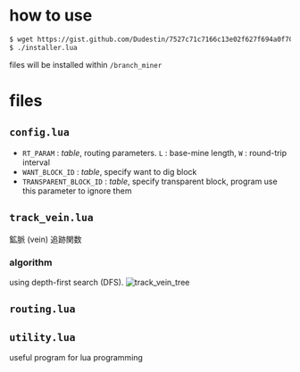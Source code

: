 # how to use
```sh
$ wget https://gist.github.com/Dudestin/7527c71c7166c13e02f627f694a0f700/raw/installer.lua 
$ ./installer.lua
```
files will be installed within `/branch_miner`

# files
## `config.lua`
- `RT_PARAM` : *table*, routing parameters. `L` : base-mine length, `W` : round-trip interval
- `WANT_BLOCK_ID`  : *table*, specify want to dig block
- `TRANSPARENT_BLOCK_ID` : *table*, specify transparent block, program use this parameter to ignore them 
## `track_vein.lua`
鉱脈 (vein) 追跡関数
### algorithm
using depth-first search (DFS). 
![track_vein_tree](https://user-images.githubusercontent.com/11572379/147317099-0ef03911-7942-422e-bda1-d409fc9311c1.png)

## `routing.lua`

## `utility.lua`
useful program for lua programming


